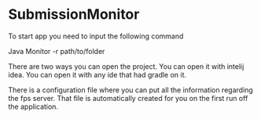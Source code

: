 # SubmissionMonitor

To start app you need to input the following command 

Java Monitor -r path/to/folder

There are two ways you can open the project. You can open it with intelij idea. You can open it with any ide that had gradle on it. 

There is a configuration file where you can put all the information regarding the fps server. That file is automatically created for you on the first run off the application. 
